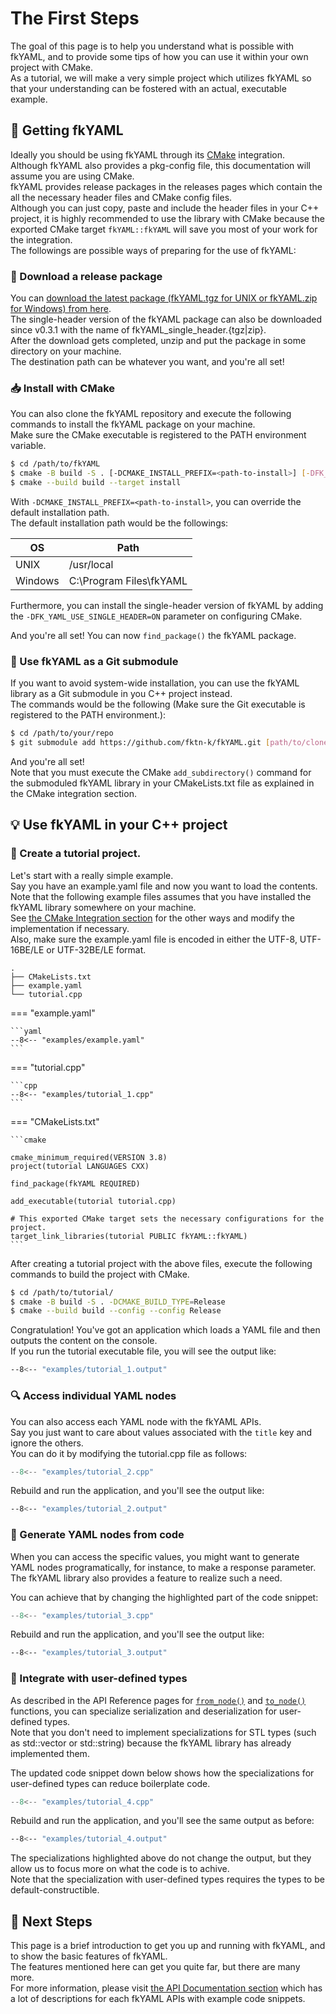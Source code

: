 # The First Steps

The goal of this page is to help you understand what is possible with fkYAML, and to provide some tips of how you can use it within your own project with CMake.  
As a tutorial, we will make a very simple project which utilizes fkYAML so that your understanding can be fostered with an actual, executable example.  

## :rocket: Getting fkYAML

Ideally you should be using fkYAML through its [CMake](https://cmake.org/) integration.  
Although fkYAML also provides a pkg-config file, this documentation will assume you are using CMake.  
fkYAML provides release packages in the releases pages which contain the all the necessary header files and CMake config files.  
Although you can just copy, paste and include the header files in your C++ project, it is highly recommended to use the library with CMake because the exported CMake target `fkYAML::fkYAML` will save you most of your work for the integration.  
The followings are possible ways of preparing for the use of fkYAML:  

### :file_folder: Download a release package
You can [download the latest package (fkYAML.tgz for UNIX or fkYAML.zip for Windows) from here](https://github.com/fktn-k/fkYAML/releases/latest).  
The single-header version of the fkYAML package can also be downloaded since v0.3.1 with the name of fkYAML_single_header.{tgz|zip}.  
After the download gets completed, unzip and put the package in some directory on your machine.  
The destination path can be whatever you want, and you're all set!

### :inbox_tray: Install with CMake
You can also clone the fkYAML repository and execute the following commands to install the fkYAML package on your machine.  
Make sure the CMake executable is registered to the PATH environment variable.  

```bash
$ cd /path/to/fkYAML
$ cmake -B build -S . [-DCMAKE_INSTALL_PREFIX=<path-to-install>] [-DFK_YAML_USE_SINGLE_HEADER=ON]
$ cmake --build build --target install
```

With `-DCMAKE_INSTALL_PREFIX=<path-to-install>`, you can override the default installation path.  
The default installation path would be the followings:  

| OS      | Path                      |
| ------- | ------------------------- |
| UNIX    | /usr/local                |
| Windows | C:\\Program Files\\fkYAML |

Furthermore, you can install the single-header version of fkYAML by adding the `-DFK_YAML_USE_SINGLE_HEADER=ON` parameter on configuring CMake.  

And you're all set! You can now `find_package()` the fkYAML package.

### :pushpin: Use fkYAML as a Git submodule
If you want to avoid system-wide installation, you can use the fkYAML library as a Git submodule in you C++ project instead.  
The commands would be the following (Make sure the Git executable is registered to the PATH environment.):  

```bash
$ cd /path/to/your/repo
$ git submodule add https://github.com/fktn-k/fkYAML.git [path/to/clone/fkYAML]
```

And you're all set!  
Note that you must execute the CMake `add_subdirectory()` command for the submoduled fkYAML library in your CMakeLists.txt file as explained in the CMake integration section.  

## :bulb: Use fkYAML in your C++ project

### :seedling: Create a tutorial project.

Let's start with a really simple example.  
Say you have an example.yaml file and now you want to load the contents.  
Note that the following example files assumes that you have installed the fkYAML library somewhere on your machine.  
See [the CMake Integration section]() for the other ways and modify the implementation if necessary.  
Also, make sure the example.yaml file is encoded in either the UTF-8, UTF-16BE/LE or UTF-32BE/LE format.  

```title="Project Structure"
.
├── CMakeLists.txt
├── example.yaml
└── tutorial.cpp
```

=== "example.yaml"

    ```yaml
    --8<-- "examples/example.yaml"
    ```
=== "tutorial.cpp"

    ```cpp
    --8<-- "examples/tutorial_1.cpp"
    ```
=== "CMakeLists.txt"

    ```cmake

    cmake_minimum_required(VERSION 3.8)
    project(tutorial LANGUAGES CXX)

    find_package(fkYAML REQUIRED)

    add_executable(tutorial tutorial.cpp)

    # This exported CMake target sets the necessary configurations for the project.
    target_link_libraries(tutorial PUBLIC fkYAML::fkYAML)
    ```

After creating a tutorial project with the above files, execute the following commands to build the project with CMake.  

```bash
$ cd /path/to/tutorial/
$ cmake -B build -S . -DCMAKE_BUILD_TYPE=Release
$ cmake --build build --config --config Release
```

Congratulation! You've got an application which loads a YAML file and then outputs the content on the console.  
If you run the tutorial executable file, you will see the output like:  

```bash
--8<-- "examples/tutorial_1.output"
```

### :mag: Access individual YAML nodes
You can also access each YAML node with the fkYAML APIs.  
Say you just want to care about values associated with the `title` key and ignore the others.  
You can do it by modifying the tutorial.cpp file as follows:  

```cpp title="tutorial.cpp" hl_lines="13-18"
--8<-- "examples/tutorial_2.cpp"
```

Rebuild and run the application, and you'll see the output like:  

```bash
--8<-- "examples/tutorial_2.output"
```

### :hammer: Generate YAML nodes from code

When you can access the specific values, you might want to generate YAML nodes programatically, for instance, to make a response parameter.  
The fkYAML library also provides a feature to realize such a need.  

You can achieve that by changing the highlighted part of the code snippet:  

```cpp title="tutorial.cpp" hl_lines="14-16 18 21-26 29-30"
--8<-- "examples/tutorial_3.cpp"
```

Rebuild and run the application, and you'll see the output like:  

```bash
--8<-- "examples/tutorial_3.output"
```

### :pill: Integrate with user-defined types

As described in the API Reference pages for [`from_node()`](../api/node_value_converter/from_node.md) and [`to_node()`](../api/node_value_converter/to_node.md) functions, you can specialize serialization and deserialization for user-defined types.  
Note that you don't need to implement specializations for STL types (such as std::vector or std::string) because the fkYAML library has already implemented them.  

The updated code snippet down below shows how the specializations for user-defined types can reduce boilerplate code.  

```cpp title="tutorial.cpp" hl_lines="6-39 53-54 56-57 59-61"
--8<-- "examples/tutorial_4.cpp"
```

Rebuild and run the application, and you'll see the same output as before:  

```bash
--8<-- "examples/tutorial_4.output"
```

The specializations highlighted above do not change the output, but they allow us to focus more on what the code is to achive.  
Note that the specialization with user-defined types requires the types to be default-constructible.  

## :tada: Next Steps

This page is a brief introduction to get you up and running with fkYAML, and to show the basic features of fkYAML.  
The features mentioned here can get you quite far, but there are many more.  
For more information, please visit [the API Documentation section](../api/basic_node/index.md) which has a lot of descriptions for each fkYAML APIs with example code snippets.  
